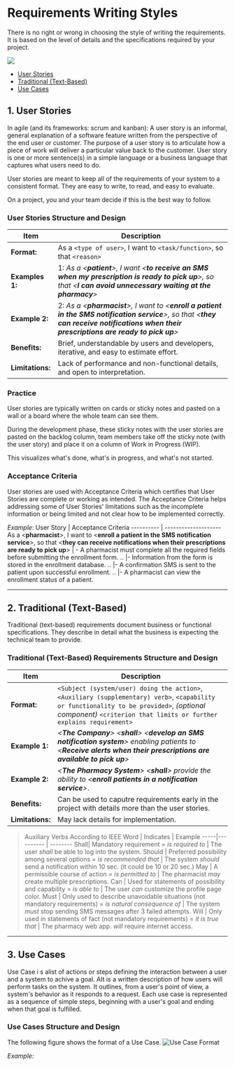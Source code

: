 # Requirements Writing Styles
There is no right or wrong in choosing the style of writing the requirements. It is based on the level of details and the specifications required by your project.

![](https://user-images.githubusercontent.com/60129693/112272752-402a8700-8c85-11eb-8f07-944adc60aa27.png)



- [User Stories](https://github.com/SG-Eddin/Technical-Documentation-Best-Practices/blob/main/Requirements/Requirements-Writing-Styles.md#1-user-stories)
- [Traditional (Text-Based)](https://github.com/SG-Eddin/Technical-Documentation-Best-Practices/blob/main/Requirements/Requirements-Writing-Styles.md#2-traditional-text-based)
- [Use Cases](https://github.com/SG-Eddin/Technical-Documentation-Best-Practices/blob/main/Requirements/Requirements-Writing-Styles.md#3-use-cases)


## 1. User Stories
In agile (and its frameworks: scrum and kanban): A user story is an informal, general explanation of a software feature written from the perspective of the end user or customer. The purpose of a user story is to articulate how a piece of work will deliver a particular value back to the customer.
User story is one or more sentence(s) in a simple language or a business language that captures what users need to do.

User stories are meant to keep all of the requirements of your system to a consistent format. They are easy to write, to read, and easy to evaluate.

On a project, you and your team decide if this is the best way to follow.

### User Stories Structure and Design

Item | Description
------------|-------
**Format:** | As a ```<type of user>```, I want to ```<task/function>```, so that ```<reason>```
**Examples 1:**| 1: *As a <**patient**>, I want <**to receive an SMS when my prescription is ready to pick up**>, so that <**I can avoid unnecessary waiting at the pharmacy**>*
**Example 2:**| 2: *As a <**pharmacist**>, I want to <**enroll a patient in the SMS notification service**>, so that <**they can receive notifications when their prescriptions are ready to pick up**>*
**Benefits:**| Brief, understandable by users and developers, iterative, and easy to estimate effort.
**Limitations:**| Lack of performance and non-functional details, and open to interpretation.

### Practice
User stories are typically written on cards or sticky notes and pasted on a wall or a board where the whole team can see them. 

During the development phase, these sticky notes with the user stories are pasted on the backlog column, team members take off the sticky note (with the user story) and place it on a column of Work in Progress (WIP).

This visualizes what's done, what's in progress, and what's not started.

### Acceptance Criteria
User stories are used with Acceptance Criteria which certifies that User Stories are complete or working as intended.
The Acceptance Criteria helps addressing some of User Stories' limitations such as the incomplete information or being limited and not clear how to be implemented correctly.

*Example*:
User Story | Acceptance Criteria
---------- | --------------------
As a <**pharmacist**>, I want to <**enroll a patient in the SMS notification service**>, so that <**they can receive notifications when their prescriptions are ready to pick up**> | - A pharmacist must complete all the required fields before submitting the enrollment form.
.. |- Information from the form is stored in the enrollment database.
.. |- A confirmation SMS is sent to the patient upon successful enrollment.
.. |- A pharmacist can view the enrollment status of a patient.

--------------------------------------------------------------------------------------

## 2. Traditional (Text-Based)
Traditional (text-based) requirements document business or functional specifications. They describe in detail what the business is expecting the technical team to provide.

### Traditional (Text-Based) Requirements Structure and Design

Item | Description
-----|-------
**Format:** | ```<Subject (system/user) doing the action>```, ```<Auxiliary (supplementary) verb>```, ```<capability or functionality to be provided>```, *(optional component)* ```<criterion that limits or further explains requirement>```
**Example 1:** | *<**The Company**> <**shall**> <**develop an SMS notification system**> enabling patients to <**Receive alerts when their prescriptions are available to pick up**>*
**Example 2:** | *<**The Pharmacy System**> <**shall**> provide the ability to <**enroll patients in a notification service**>*.
**Benefits:** | Can be used to caputre requirements early in the project with details more than the user stories.
**Limitations:** | May lack details for implementation.

> Auxiliary Verbs According to IEEE
> Word | Indicates | Example
> -----|---------- | --------
> Shall| Mandatory requirement = *is required to* | The user *shall* be able to log into the system.
> Should | Preferred possibility among several options = *is recommended that* | The system *should* send a notification within 10 sec. (it could be 10 or 20 sec.)
> May | A permissible course of action = *is permitted to* | The pharmacist *may* create multiple prescriptions.
> Can | Used for statements of possibility and capability = *is able to* | The user *can* customize the profile page color.
> Must | Only used to describe unavoidable situations (not mandatory requirements) = *is natural consequence of* | The system *must* stop sending SMS messages after 3 failed attempts.
> Will | Only used in statements of fact (not mandatory requirements) = *it is true that* | The pharmacy web app. *will* require internet access.

----------------------------------------------------------------------------------------------------------------------------------------------------
## 3. Use Cases
Use Case i s alist of actions or steps defining the interaction between a user and a system to achive a goal.
AIt is a written description of how users will perform tasks on the system. It outlines, from a user's point of view, a system's behavior as it responds to a request.
Each use case is represented as a sequence of simple steps, beginning with a user's goal and ending when that goal is fulfilled.

### Use Cases Structure and Design

The following figure shows the format of a Use Case.
![Use Case Format](https://user-images.githubusercontent.com/60129693/112442850-f27d4f80-8d54-11eb-8808-e43def80a04c.png)

*Example:*






